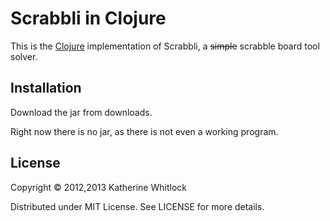 # Scrabbli in Clojure

This is the [Clojure](http://clojure.org) implementation of Scrabbli, a
~~simple~~ scrabble board tool solver.

## Installation

Download the jar from downloads.

Right now there is no jar, as there is not even a working program.


## License

Copyright © 2012,2013 Katherine Whitlock

Distributed under MIT License. See LICENSE for more details.
